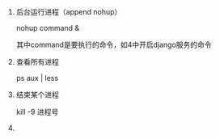1. 后台运行进程（append nohup）

   nohup command &

   其中command是要执行的命令，如4中开启django服务的命令

2. 查看所有进程

   ps aux | less

3. 结束某个进程

   kill -9 进程号

4. 

